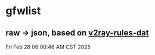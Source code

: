 # gfwlist
## raw -> json, based on [v2ray-rules-dat](https://github.com/Loyalsoldier/v2ray-rules-dat)
Fri Feb 28 06:00:46 AM CST 2025

